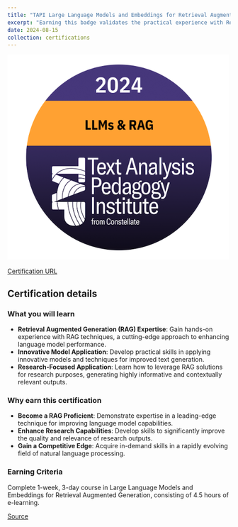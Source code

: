 ```yaml
---
title: "TAPI Large Language Models and Embeddings for Retrieval Augmented Generation"
excerpt: "Earning this badge validates the practical experience with Retrieval Augmented Generation (RAG) solutions, showcasing understanding of this innovative approach that combines pre-trained language models with external knowledge retrieval to generate highly informative and contextually relevant text.<br/><img src='/images/tapi-large-language-models-and-embeddings-for-retrieval-augmented-generation.png'>"
date: 2024-08-15
collection: certifications
---
```


![](/images/tapi-large-language-models-and-embeddings-for-retrieval-augmented-generation.png)

[Certification URL](https://www.credly.com/badges/348847ac-111a-4679-88b6-86d447b4c784/public_url)

## Certification details

### What you will learn

- **Retrieval Augmented Generation (RAG) Expertise**: Gain hands-on experience with RAG techniques, a cutting-edge approach to enhancing language model performance.
- **Innovative Model Application**: Develop practical skills in applying innovative models and techniques for improved text generation.
- **Research-Focused Application**: Learn how to leverage RAG solutions for research purposes, generating highly informative and contextually relevant outputs.


### Why earn this certification

- **Become a RAG Proficient**: Demonstrate expertise in a leading-edge technique for improving language model capabilities.
- **Enhance Research Capabilities**: Develop skills to significantly improve the quality and relevance of research outputs.
- **Gain a Competitive Edge**: Acquire in-demand skills in a rapidly evolving field of natural language processing.


### Earning Criteria
Complete 1-week, 3-day course in Large Language Models and Embeddings for Retrieval Augmented Generation, consisting of 4.5 hours of e-learning.

[Source](https://www.credly.com/badges/348847ac-111a-4679-88b6-86d447b4c784/public_url)
